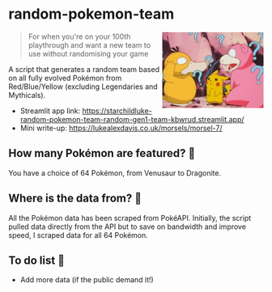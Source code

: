 # random-pokemon-team
<img src="pokemon-question-mark.jpg" alt="pikachu looking at psyduck and slowpoke with question marks around their heads" width="200" align="right">

> For when you're on your 100th playthrough and want a new team to use without randomising your game

A script that generates a random team based on all fully evolved Pokémon from Red/Blue/Yellow (excluding Legendaries and Mythicals).

- Streamlit app link: https://starchildluke-random-pokemon-team-random-gen1-team-kbwrud.streamlit.app/
- Mini write-up: https://lukealexdavis.co.uk/morsels/morsel-7/

## How many Pokémon are featured? 🤔
You have a choice of 64 Pokémon, from Venusaur to Dragonite.

## Where is the data from? 🤖
All the Pokémon data has been scraped from PokéAPI. Initially, the script pulled data directly from the API but to save on bandwidth and improve speed, I scraped data for all 64 Pokémon.

## To do list 📝
- Add more data (if the public demand it!)
